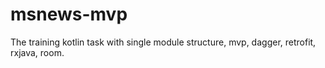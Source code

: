 # msnews-mvp
The training kotlin task with single module structure, mvp, dagger, retrofit, rxjava, room.
